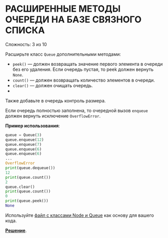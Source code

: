 # РАСШИРЕННЫЕ МЕТОДЫ ОЧЕРЕДИ НА БАЗЕ СВЯЗНОГО СПИСКА

Сложность: 3 из 10

Расширьте класс `Queue` дополнительными методами:

- `peek()` — должен возвращать значение первого элемента в очереди без его удаления. Если очередь пустая, то peek должен вернуть `None`.
- `count()` — должен возвращать количество элементов в очереди.
- `clear()` — должен очищать очередь.
- 
Также добавьте в очередь контроль размера.

Если очередь полностью заполнена, то очередной вызов `enqueue` должен вернуть исключение `OverflowError`.

**Пример использования**:

```python
queue = Queue(3)
queue.enqueue(12)
queue.enqueue(7)
queue.enqueue(6)
queue.enqueue(6)
...
OverflowError
print(queue.dequeue())
12
print(queue.count())
2
queue.clear()
print(queue.count())
0
print(queue.peek())
None
```

Используйте [файл с классами Node и Queue](initial.py) как основу для вашего кода.

**[Решение](linked_list_based_queue_extended_methods.py)**.